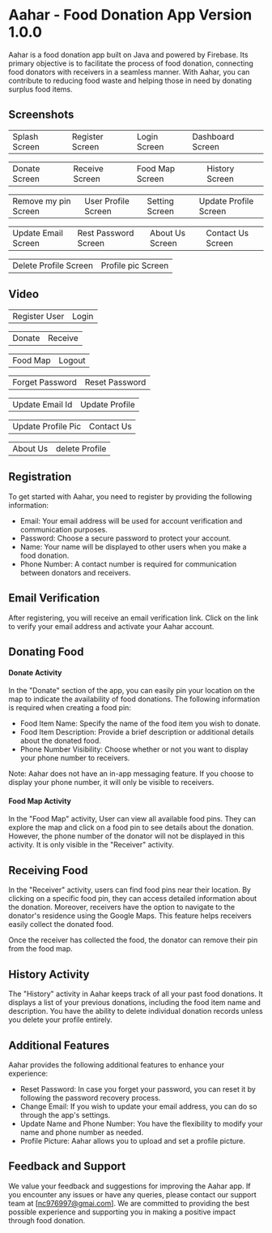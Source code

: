 # Aahar - Food Donation App Version 1.0.0

Aahar is a food donation app built on Java and powered by Firebase. Its primary objective is to facilitate the process of food donation, connecting food donators with receivers in a seamless manner. With Aahar, you can contribute to reducing food waste and helping those in need by donating surplus food items.

## Screenshots

<p align="center" float="left">
<table>
  <tr>
    <td>Splash Screen</td>
    <td>Register Screen</td>
    <td>Login Screen</td>
    <td>Dashboard Screen</td>
  </tr>
  <tr>
<!--     <td><img src="https://github.com/TarunSingh2002/AAHAR1.0.0/assets/133011792/ec9d3b10-ddd6-4c9e-8f8b-fdda547fc021" width="220"></td>
    <td><img src="https://github.com/TarunSingh2002/AAHAR1.0.0/assets/133011792/ed606fde-606c-423a-a445-44da1ec684f9" width="220"></td>
    <td><img src="https://github.com/TarunSingh2002/AAHAR1.0.0/assets/133011792/e5670d0b-730d-4e26-9d47-07f8dc756966" width="220"></td>
    <td><img src="https://github.com/TarunSingh2002/AAHAR1.0.0/assets/133011792/a13831cd-10f4-4660-93c5-fdcdc25ba0cb" width="220"></td> -->
  </tr>
 </table>
 <table>
  <tr>
    <td>Donate Screen</td>
    <td>Receive Screen</td>
    <td>Food Map Screen</td>
    <td>History Screen</td>
  </tr>
  <tr>
<!--     <td><img src="https://github.com/TarunSingh2002/AAHAR1.0.0/assets/133011792/a69d6da5-e77e-4dd7-82a7-b78455bc86f0" width="220"></td>
    <td><img src="https://github.com/TarunSingh2002/AAHAR1.0.0/assets/133011792/172a19b4-e34b-4ea4-aea0-83946d81ba35" width="220"></td>
    <td><img src="https://github.com/TarunSingh2002/AAHAR1.0.0/assets/133011792/747568c8-db76-4da4-a4e5-ceefea4ea710" width="220"></td>
    <td><img src="https://github.com/TarunSingh2002/AAHAR1.0.0/assets/133011792/2522ce43-61db-47df-8424-2009683b8621" width="220"></td> -->
  </tr>
 </table>
 </table>
 <table>
  <tr>
    <td>Remove my pin Screen</td>
    <td>User Profile Screen</td>
    <td>Setting Screen</td>
    <td>Update Profile Screen</td>
  </tr>
  <tr>
<!--     <td><img src="https://github.com/TarunSingh2002/AAHAR1.0.0/assets/133011792/d7f2530d-cab4-4568-a782-50e71338d788" width="220"></td>
    <td><img src="https://github.com/TarunSingh2002/AAHAR1.0.0/assets/133011792/29ce1ad1-ea33-4d57-b8d0-ed1d5b80d8a9" width="220"></td>
    <td><img src="https://github.com/TarunSingh2002/AAHAR1.0.0/assets/133011792/90419216-8fcf-4655-9a0d-7c61703f81ed" width="220"></td>
    <td><img src="https://github.com/TarunSingh2002/AAHAR1.0.0/assets/133011792/1b4db721-93f6-4864-b288-568fa335dee2" width="220"></td> -->
  </tr>
 </table>
 <table>
  <tr>
    <td>Update Email Screen</td>
    <td>Rest Password Screen</td>
    <td>About Us Screen</td>
    <td>Contact Us Screen</td>
  </tr>
<!--   <tr>
    <td><img src="https://github.com/TarunSingh2002/AAHAR1.0.0/assets/133011792/e450d0a5-78f5-476b-9c73-919f335ce872" width="220"></td>
    <td><img src="https://github.com/TarunSingh2002/AAHAR1.0.0/assets/133011792/1a271575-30a2-40c0-9ada-e282042e3be8" width="220"></td>
    <td><img src="https://github.com/TarunSingh2002/AAHAR1.0.0/assets/133011792/5ade31b1-a73d-4d38-b20b-f22b842614c6" width="220"></td>
    <td><img src="https://github.com/TarunSingh2002/AAHAR1.0.0/assets/133011792/b89b40a1-c3f9-445a-8924-0c471b536916" width="220"></td> -->
  </tr>
 </table>
 <table>
  <tr>
    <td>Delete Profile Screen</td> 
    <td>Profile pic Screen</td> 
  </tr>
  <tr>
<!--     <td><img src="https://github.com/TarunSingh2002/AAHAR1.0.0/assets/133011792/6b5be399-81ef-47ff-a315-4f4701d77c68" width="220"></td>  
     <td><img src="https://github.com/TarunSingh2002/AAHAR1.0.0/assets/133011792/fd449314-c860-46a4-8d94-20c0f433d2fb" width="220"></td>   -->
  </tr>
 </table>
 </p>

## Video 

<p align="center" float="left">
<table>
  <tr>
    <td>Register User</td>
    <td>Login</td>   
  </tr>
  <tr>
<!--     <td><video src="https://github.com/TarunSingh2002/AAHAR1.0.0/assets/133011792/7d12d6f8-0a2d-4e52-bde3-f12e0ce3b10d" width="220" height="220"></video></td>
    <td><video src="https://github.com/TarunSingh2002/AAHAR1.0.0/assets/133011792/41af74c9-9637-4109-a3b3-71c4464c4e0f" width="220" height="220"></video></td> -->
  </tr>
 </table>
 <table>
  <tr>
    <td>Donate</td>
    <td>Receive</td>
  </tr>
  <tr>
<!--     <td><video src="https://github.com/TarunSingh2002/AAHAR1.0.0/assets/133011792/2bab2073-b50d-44ea-bc85-15f0d581811a" width="220" height="220"></video></td>
    <td><video src="https://github.com/TarunSingh2002/AAHAR1.0.0/assets/133011792/22e357e5-e964-435c-98d4-472c2363a043" width="220" height="220"></video></td> -->
  </tr>
 </table>
 <table>
  <tr>
    <td>Food Map</td>
    <td>Logout</td>
  </tr>
  <tr>
<!--     <td><video src="https://github.com/TarunSingh2002/AAHAR1.0.0/assets/133011792/0e80071e-412d-4d41-997d-6dd727fd76e4" width="220" height="220"></video></td>
    <td><video src="https://github.com/TarunSingh2002/AAHAR1.0.0/assets/133011792/74ed0450-92fe-41be-ba78-2d7ac27b359a" width="220" height="220"></video></td> -->
  </tr>
 </table>
 <table>
  <tr>
    <td>Forget Password</td>
    <td>Reset Password</td>
  </tr>
  <tr>
<!--     <td><video src="https://github.com/TarunSingh2002/AAHAR1.0.0/assets/133011792/121b1740-079a-4f60-b006-7ac75ec97d42" width="220" height="220"></video></td>
    <td><video src="https://github.com/TarunSingh2002/AAHAR1.0.0/assets/133011792/6d0e9948-1adc-4089-ab4d-4ed3c4b43853" width="220" height="220"></video></td> -->
  </tr>
 </table>
 <table>
  <tr>
    <td>Update Email Id</td>
    <td>Update Profile</td> 
  </tr>
  <tr>
<!--     <td><video src="https://github.com/TarunSingh2002/AAHAR1.0.0/assets/133011792/fd5ad10d-d9c2-4686-bbba-757d77a1a657" width="220" height="220"></video></td>
    <td><video src="https://github.com/TarunSingh2002/AAHAR1.0.0/assets/133011792/dd949a47-0e30-4797-b9f6-2b9f8809351f" width="220" height="220"></video></td> -->
  </tr>
 </table>
  <table>
  <tr>
    <td>Update Profile Pic</td>
    <td>Contact Us</td>
  </tr>
  <tr>
<!--     <td><video src="https://github.com/TarunSingh2002/AAHAR1.0.0/assets/133011792/82732278-e9ea-43ab-a8cf-ed067935270a" width="220" height="220"></video></td>
    <td><video src="https://github.com/TarunSingh2002/AAHAR1.0.0/assets/133011792/addfc763-014f-4c13-9cdc-dc1d7ae12a2d" width="220" height="220"></video></td> -->
  </tr>
 </table>
 <table>
  <tr>
    <td>About Us</td>
    <td>delete Profile</td>
  </tr>
  <tr>
<!--     <td><video src="https://github.com/TarunSingh2002/AAHAR1.0.0/assets/133011792/230794b8-256e-40fd-827e-162784ad75a6" width="220" height="220"></video></td>
    <td><video src="https://github.com/TarunSingh2002/AAHAR1.0.0/assets/133011792/ba0a6296-98fa-4a19-8e1d-ce601b09f1f9" width="220" height="220"></video></td> -->
  </tr>
 </table>
 </p>


## Registration

To get started with Aahar, you need to register by providing the following information:

- Email: Your email address will be used for account verification and communication purposes.
- Password: Choose a secure password to protect your account.
- Name: Your name will be displayed to other users when you make a food donation.
- Phone Number: A contact number is required for communication between donators and receivers.

## Email Verification

After registering, you will receive an email verification link. Click on the link to verify your email address and activate your Aahar account.

## Donating Food

#### Donate Activity

In the "Donate" section of the app, you can easily pin your location on the map to indicate the availability of food donations. The following information is required when creating a food pin:

- Food Item Name: Specify the name of the food item you wish to donate.
- Food Item Description: Provide a brief description or additional details about the donated food.
- Phone Number Visibility: Choose whether or not you want to display your phone number to receivers.

Note: Aahar does not have an in-app messaging feature. If you choose to display your phone number, it will only be visible to receivers.

#### Food Map Activity

In the "Food Map" activity, User can view all available food pins. They can explore the map and click on a food pin to see details about the donation. However, the phone number of the donator will not be displayed in this activity. It is only visible in the "Receiver" activity.

## Receiving Food

In the "Receiver" activity, users can find food pins near their location. By clicking on a specific food pin, they can access detailed information about the donation. Moreover, receivers have the option to navigate to the donator's residence using the Google Maps. This feature helps receivers easily collect the donated food.

Once the receiver has collected the food, the donator can remove their pin from the food map.

## History Activity

The "History" activity in Aahar keeps track of all your past food donations. It displays a list of your previous donations, including the food item name and description. You have the ability to delete individual donation records unless you delete your profile entirely.

## Additional Features

Aahar provides the following additional features to enhance your experience:

- Reset Password: In case you forget your password, you can reset it by following the password recovery process.
- Change Email: If you wish to update your email address, you can do so through the app's settings.
- Update Name and Phone Number: You have the flexibility to modify your name and phone number as needed.
- Profile Picture: Aahar allows you to upload and set a profile picture.

## Feedback and Support

We value your feedback and suggestions for improving the Aahar app. If you encounter any issues or have any queries, please contact our support team at [nc976997@gmai.com]. We are committed to providing the best possible experience and supporting you in making a positive impact through food donation.




















































































